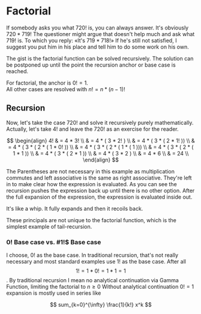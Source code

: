 # Factorial
If somebody asks you what 720! is, you can always answer. It's obviously
$720 * 719!$ The questioner might argue that doesn't help much and ask what 719! is.
To which you reply: «It's $719 * 718!$» If he's still not satisfied, I suggest 
you put him in his place and tell him to do some work on his own.  

The gist is the factorial function can be solved recursively. The solution can be
postponed up until the point the recursion anchor or base case is reached.

For factorial, the anchor is $0! = 1$.  
All other cases are resolved with $n! = n * (n-1)!$

## Recursion
Now, let's take the case 720! and solve it recursively purely mathematically.
Actually, let's take $4!$ and leave the $720!$ as an exercise for the reader.

$$
\begin{align}
4! & = 4 * 3! \\
   & = 4 * ( 3 * 2! ) \\
   & = 4 * ( 3 * ( 2 * 1! )) \\
   & = 4 * ( 3 * ( 2 * ( 1 * 0! )) \\
   & = 4 * ( 3 * ( 2 * ( 1 * ( 1 ))) \\
   & = 4 * ( 3 * ( 2 * ( 1 * 1 )) \\
   & = 4 * ( 3 * ( 2 * 1 )) \\
   & = 4 * ( 3 * 2 ) \\
   & = 4 * 6  \\
   & = 24  \\
\end{align}
$$

The Parentheses are not necessary in this example as multiplication commutes and left associative is 
the same as right associative. They're left in to make clear how the expression is evaluated.
As you can see the recursion pushes the expression back up until there is no other option. 
After the full expansion of the expression, the expression is evaluated inside out.  

It's like a whip. It fully expands and then it recoils back.  

These principals are not unique to the factorial function, which is the simplest example of tail-recursion.

### $0!$ Base case vs. #1!$ Base case
I choose, $0!$ as the base case. In traditional recursion, that's not really necessary and most standard
examples use $1!$ as the base case. After all $$ 1! = 1 * 0! = 1 * 1 = 1 $$.
By traditional recursion I mean no analytical continuation via Gamma Function, limiting the factorial to $n \geq 0$
Without analytical continuation $0! = 1$ expansion is mostly used in series like

$$
  sum_{k=0}^{\infty} \frac{1}{k!} x^k
$$

